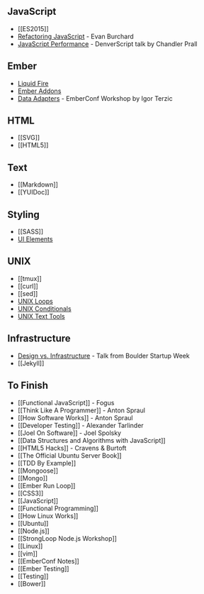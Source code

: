 ## JavaScript

* [[ES2015]]
* [Refactoring JavaScript](Refactoring-JavaScript) - Evan Burchard
* [JavaScript Performance](JavaScript-Performance-Prall) - DenverScript talk by Chandler Prall

## Ember

* [Liquid Fire](Liquid-Fire)
* [Ember Addons](Ember-Addons)
* [Data Adapters](Ember-Data-Adapters) - EmberConf Workshop by Igor Terzic

## HTML

* [[SVG]]
* [[HTML5]]

## Text

* [[Markdown]]
* [[YUIDoc]]

## Styling

* [[SASS]]
* [UI Elements](UI-Elements)

## UNIX

* [[tmux]]
* [[curl]]
* [[sed]]
* [UNIX Loops](UNIX-Loops)
* [UNIX Conditionals](UNIX-Conditionals)
* [UNIX Text Tools](Unix-Text-Tools)

## Infrastructure

* [Design vs. Infrastructure](Design-Vs-Infrastructure) - Talk from Boulder Startup Week
* [[Jekyll]]

## To Finish

* [[Functional JavaScript]] - Fogus
* [[Think Like A Programmer]] - Anton Spraul
* [[How Software Works]] - Anton Spraul
* [[Developer Testing]] - Alexander Tarlinder
* [[Joel On Software]] - Joel Spolsky
* [[Data Structures and Algorithms with JavaScript]]
* [[HTML5 Hacks]] - Cravens & Burtoft
* [[The Official Ubuntu Server Book]]
* [[TDD By Example]]
* [[Mongoose]]
* [[Mongo]]
* [[Ember Run Loop]]
* [[CSS3]]
* [[JavaScript]]
* [[Functional Programming]]
* [[How Linux Works]]
* [[Ubuntu]]
* [[Node.js]]
* [[StrongLoop Node.js Workshop]]
* [[Linux]]
* [[vim]]
* [[EmberConf Notes]]
* [[Ember Testing]]
* [[Testing]]
* [[Bower]]
